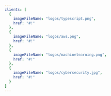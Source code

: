```yaml
---
clients: [
  {
    imageFileName: "logos/typescript.png",
    href: "#!"
  },
  {
    imageFileName: "logos/aws.png",
    href: "#!"
  },
  {
    imageFileName: "logos/machinelearning.png",
    href: "#!"
  },
  {
    imageFileName: "logos/cybersecurity.jpg",
    href: "#!"
  }
]
---
```

